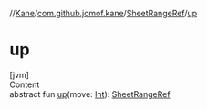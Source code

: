 //[Kane](../../index.md)/[com.github.jomof.kane](../index.md)/[SheetRangeRef](index.md)/[up](up.md)



# up  
[jvm]  
Content  
abstract fun [up](up.md)(move: [Int](https://kotlinlang.org/api/latest/jvm/stdlib/kotlin/-int/index.html)): [SheetRangeRef](index.md)  



